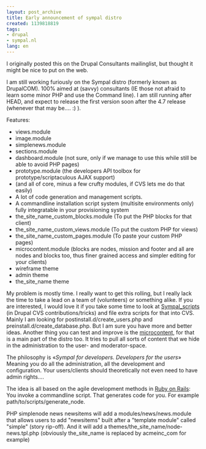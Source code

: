 ```yaml
---
layout: post_archive
title: Early announcement of sympal distro
created: 1139818819
tags:
- drupal
- sympal.nl
lang: en
---
```

I originally posted this on the Drupal Consultants mailinglist, but thought it might be nice to put on the web.

I am still working furiously on the Sympal distro (formerly known as DrupalCOM). 100% aimed at (savvy) consultants (IE those not afraid to learn some minor PHP and use the Command line). I am still running after HEAD, and expect to release the first version soon after the 4.7 release (whenever that may be.... :) ).<!--break-->

Features:
<ul>
<li>views.module</li>
<li>image.module</li>
<li>simplenews.module</li>
<li>sections.module</li>
<li>dashboard.module (not sure, only if we manage to use this while still be able to avoid PHP pages)</li>
<li>prototype.module (the developers API toolbox for prototype/scriptaculous AJAX support)</li>
<li>(and all of core, minus a few crufty modules, if CVS lets me do that easily)
<li>A lot of code generation and management scripts. </li>
<li>A commandline installation script system (multisite environments only) fully integratable in your provisioning system</li>
<li>the_site_name_custom_blocks.module (To put the PHP blocks for that client)</li>
<li>the_site_name_custom_views.module (To put the custom PHP for views)</li>
<li>the_site_name_custom_pages.module (To paste your custom PHP pages)</li>
<li>microcontent.module (blocks are nodes, mission and footer and all are nodes and blocks too, thus finer grained access and simpler editing for your clients)</li>
<li>wireframe theme</li>
<li>admin theme</li>
<li>the_site_name theme</li>
</ul>
My problem is mostly time. I really want to get this rolling, but I really lack the time to take a lead on a team of (volunteers) or something alike. If you are interested, I would love it if you take some time to look at <a href="http://drupal.org/project/sympal_scripts">Sympal_scripts</a> (in Drupal CVS contributions/tricks) and file extra scripts for that into CVS. Mainly I am looking for postinstall.d/create_users.php and preinstall.d/create_database.php. But I am sure you have more and better ideas. Another thing you can test and improve is the <a href="http://drupal.org/node/43839">microcontent</a>, for that is a main part of the distro too. It tries to pull all sorts of content that we hide in the administration to the user-  and moderator-space.

The philosophy is «<em>Sympal for developers. Developers for the users</em>» Meaning you do all the administration, all the development and configuration. Your users/clients should theoretically not even need to have admin rights....

The idea is all based on the agile development methods in <a href="http://www.rubyonrails.org/">Ruby on Rails</a>: You invoke a commandline script. That generates code for you. For example
path/to/scripts/generate_node.

PHP simplenode news newsitems will add a 
modules/news/news.module that allows users to add "newsitems" built after a "template module" called "simple" (story rip-off). And it will add a themes/the_site_name/node-news.tpl.php
(obviously the_site_name is replaced by acmeinc_com for example)
